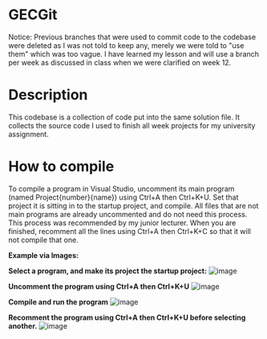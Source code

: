 # GECGit
Notice: Previous branches that were used to commit code to the codebase were deleted as I was not told to keep any, merely we were told to "use them" which was too vague.  I have learned my lesson and will use a branch per week as discussed in class when we were clarified on week 12.

# Description
This codebase is a collection of code put into the same solution file.  It collects the source code I used to finish all week projects for my university assignment.

# How to compile
To compile a program in Visual Studio, uncomment its main program (named Project{number}{name}) using Ctrl+A then Ctrl+K+U.  Set that project it is sitting in to the startup project, and compile.  All files that are not main programs are already uncommented and do not need this process.  This process was recommended by my junior lecturer.  When you are finished, recomment all the lines using Ctrl+A then Ctrl+K+C so that it will not compile that one.

**Example via Images:**

**Select a program, and make its project the startup project:**
![image](https://user-images.githubusercontent.com/91890547/148214623-85e2caf8-73c5-4f29-b7f5-b493bdc2b681.png)

**Uncomment the program using Ctrl+A then Ctrl+K+U**
![image](https://user-images.githubusercontent.com/91890547/148214677-db01e31f-8a3b-4db9-a0e0-738a9add1400.png)

**Compile and run the program**
![image](https://user-images.githubusercontent.com/91890547/148214753-9465870e-11ea-4415-835c-4418fc3c563a.png)

**Recomment the program using Ctrl+A then Ctrl+K+U before selecting another.**
![image](https://user-images.githubusercontent.com/91890547/148214883-bf68dea0-088a-41e3-a884-9a60c45e9409.png)
